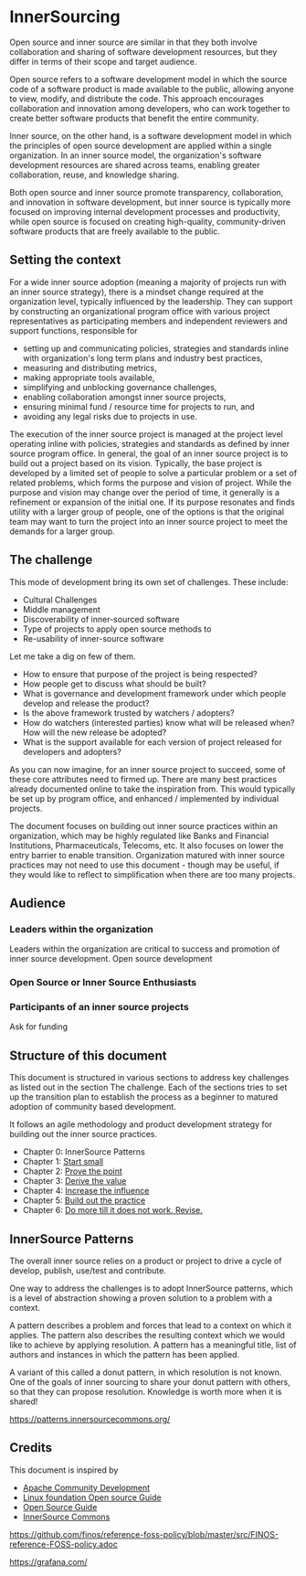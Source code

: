 # InnerSourcing

Open source and inner source are similar in that they both involve collaboration and sharing of software development resources, but they differ in terms of their scope and target audience.

Open source refers to a software development model in which the source code of a software product is made available to the public, allowing anyone to view, modify, and distribute the code. This approach encourages collaboration and innovation among developers, who can work together to create better software products that benefit the entire community.

Inner source, on the other hand, is a software development model in which the principles of open source development are applied within a single organization. In an inner source model, the organization's software development resources are shared across teams, enabling greater collaboration, reuse, and knowledge sharing.

Both open source and inner source promote transparency, collaboration, and innovation in software development, but inner source is typically more focused on improving internal development processes and productivity, while open source is focused on creating high-quality, community-driven software products that are freely available to the public.


## Setting the context
For a wide inner source adoption (meaning a majority of projects run with an inner source strategy), there is a mindset change required at the organization level, typically influenced by the leadership. They can support by constructing an organizational program office with various project representatives as participating members and independent reviewers and support functions, responsible for 
* setting up and communicating policies, strategies and standards inline with organization's long term plans and industry best practices,
* measuring and distributing metrics,
* making appropriate tools available,
* simplifying and unblocking governance challenges,
* enabling collaboration amongst inner source projects,
* ensuring minimal fund / resource time for projects to run, and
* avoiding any legal risks due to projects in use.

The execution of the inner source project is managed at the project level operating inline with policies, strategies and standards as defined by inner source program office. In general, the goal of an inner source project is to build out a project based on its vision. Typically, the base project is developed by a limited set of people to solve a particular problem or a set of related problems, which forms the purpose and vision of project. While the purpose and vision may change over the period of time, it generally is a refinement or expansion of the initial one. If its purpose resonates and finds utility with a larger group of people, one of the options is that the original team may want to turn the project into an inner source project to meet the demands for a larger group.

## The challenge
This mode of development bring its own set of challenges. These include:
* Cultural Challenges
* Middle management
* Discoverability of inner-sourced software
* Type of projects to apply open source methods to
* Re-usability of inner-source software

Let me take a dig on few of them.

* How to ensure that purpose of the project is being respected?
* How people get to discuss what should be built?
* What is governance and development framework under which people develop and release the product?
* Is the above framework trusted by watchers / adopters?
* How do watchers (interested parties) know what will be released when? How will the new release be adopted?
* What is the support available for each version of project released for developers and adopters?

As you can now imagine, for an inner source project to succeed, some of these core attributes need to firmed up. There are many best practices already documented online to take the inspiration from. This would typically be set up by program office, and enhanced / implemented by individual projects.

The document focuses on building out inner source practices within an organization, which may be highly regulated like Banks and Financial Institutions, Pharmaceuticals, Telecoms, etc. It also focuses on lower the entry barrier to enable transition. Organization matured with inner source practices may not need to use this document - though may be useful, if they would like to reflect to simplification when there are too many projects.

## Audience

### Leaders within the organization
Leaders within the organization are critical to success and promotion of inner source development. Open source development
### Open Source or Inner Source Enthusiasts
### Participants of an inner source projects

Ask for funding

## Structure of this document
This document is structured in various sections to address key challenges as listed out in the section The challenge. Each of the sections tries to set up the transition plan to establish the process as a beginner to matured adoption of community based development.

It follows an agile methodology and product development strategy for building out the inner source practices.

* Chapter 0: InnerSource Patterns
* Chapter 1: [Start small](start-small.md)
* Chapter 2: [Prove the point](prove-the-point.md)
* Chapter 3: [Derive the value](derive-the-value.md)
* Chapter 4: [Increase the influence](increase-the-influence.md)
* Chapter 5: [Build out the practice](buildout-the-practice.md)
* Chapter 6: [Do more till it does not work. Revise.](continuous-improvement.md)


## InnerSource Patterns
The overall inner source relies on a product or project to drive a cycle of develop, publish, use/test and contribute.

One way to address the challenges is to adopt InnerSource patterns, which is a level of abstraction showing a proven solution to a problem with a context.

A pattern describes a problem and forces that lead to a context on which it applies. The pattern also describes the resulting context which we would like to achieve by applying resolution. A pattern has a meaningful title, list of authors and instances in which the pattern has been applied.

A variant of this called a donut pattern, in which resolution is not known. One of the goals of inner sourcing to share your donut pattern with others, so that they can propose resolution. Knowledge is worth more when it is shared!

https://patterns.innersourcecommons.org/


## Credits
This document is inspired by
* [Apache Community Development](https://community.apache.org/)
* [Linux foundation Open source Guide](https://www.linuxfoundation.org/resources/open-source-guides)
* [Open Source Guide](https://opensource.guide/)
* [InnerSource Commons](https://innersourcecommons.org/)

https://github.com/finos/reference-foss-policy/blob/master/src/FINOS-reference-FOSS-policy.adoc

https://grafana.com/

